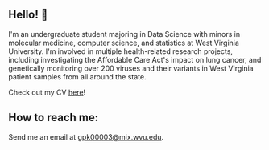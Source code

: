 ## Hello! 👋

<!--
**gradyking/gradyking** is a ✨ _special_ ✨ repository because its `README.md` (this file) appears on your GitHub profile.

Here are some ideas to get you started:

- 🔭 I’m currently working on ...
- 🌱 I’m currently learning ...
- 👯 I’m looking to collaborate on ...
- 🤔 I’m looking for help with ...
- 💬 Ask me about ...
- 📫 How to reach me: ...
- 😄 Pronouns: ...
- ⚡ Fun fact: ...
-->

I'm an undergraduate student majoring in Data Science with minors in molecular medicine, computer science, and statistics at West Virginia University. I'm involved in multiple health-related research projects, including investigating the Affordable Care Act's impact on lung cancer, and genetically monitoring over 200 viruses
and their variants in West Virginia patient samples from all around the state.

Check out my CV [here](https://docs.google.com/viewer?url=https://raw.githubusercontent.com/gradyking/gradyking/refs/heads/main/Grady%20King%20Current%20CV.pdf)!

## How to reach me:
Send me an email at [gpk00003@mix.wvu.edu](mailto:gpk00003@mix.wvu.edu).
